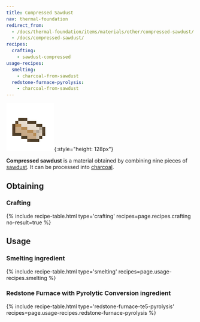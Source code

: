 ```yaml
---
title: Compressed Sawdust
nav: thermal-foundation
redirect_from:
  - /docs/thermal-foundation/items/materials/other/compressed-sawdust/
  - /docs/compressed-sawdust/
recipes:
  crafting:
    - sawdust-compressed
usage-recipes:
  smelting:
    - charcoal-from-sawdust
  redstone-furnace-pyrolysis:
    - charcoal-from-sawdust
---
```


![Compressed sawdust](/assets/images/thermal-foundation/sawdust-compressed.png){:style="height: 128px"}


**Compressed sawdust** is a material obtained by combining nine pieces of
[sawdust](/docs/thermal-foundation/sawdust/). It can be processed into
[charcoal](https://minecraft.gamepedia.com/Charcoal).


Obtaining
---------

### Crafting
{% include recipe-table.html type='crafting' recipes=page.recipes.crafting no-result=true %}


Usage
-----

### Smelting ingredient
{% include recipe-table.html type='smelting' recipes=page.usage-recipes.smelting %}

### Redstone Furnace with Pyrolytic Conversion ingredient
{% include recipe-table.html type='redstone-furnace-te5-pyrolysis' recipes=page.usage-recipes.redstone-furnace-pyrolysis %}
